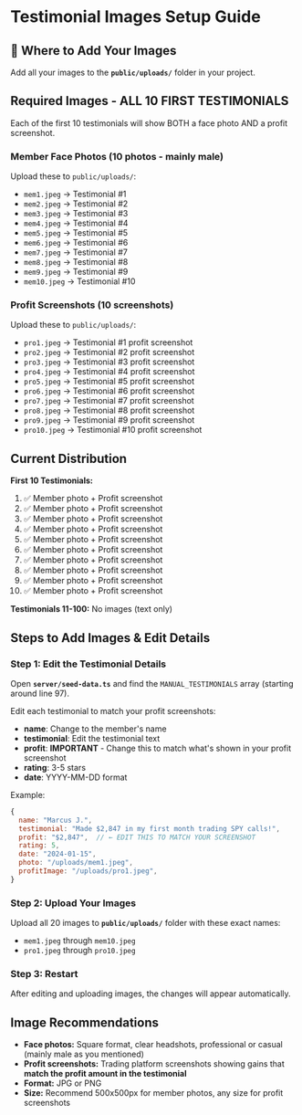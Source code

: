 # Testimonial Images Setup Guide

## 📸 Where to Add Your Images

Add all your images to the **`public/uploads/`** folder in your project.

## Required Images - ALL 10 FIRST TESTIMONIALS

Each of the first 10 testimonials will show BOTH a face photo AND a profit screenshot.

### Member Face Photos (10 photos - mainly male)
Upload these to `public/uploads/`:

- `mem1.jpeg` → Testimonial #1
- `mem2.jpeg` → Testimonial #2  
- `mem3.jpeg` → Testimonial #3
- `mem4.jpeg` → Testimonial #4
- `mem5.jpeg` → Testimonial #5
- `mem6.jpeg` → Testimonial #6
- `mem7.jpeg` → Testimonial #7
- `mem8.jpeg` → Testimonial #8
- `mem9.jpeg` → Testimonial #9
- `mem10.jpeg` → Testimonial #10

### Profit Screenshots (10 screenshots)
Upload these to `public/uploads/`:

- `pro1.jpeg` → Testimonial #1 profit screenshot
- `pro2.jpeg` → Testimonial #2 profit screenshot
- `pro3.jpeg` → Testimonial #3 profit screenshot
- `pro4.jpeg` → Testimonial #4 profit screenshot
- `pro5.jpeg` → Testimonial #5 profit screenshot
- `pro6.jpeg` → Testimonial #6 profit screenshot
- `pro7.jpeg` → Testimonial #7 profit screenshot
- `pro8.jpeg` → Testimonial #8 profit screenshot
- `pro9.jpeg` → Testimonial #9 profit screenshot
- `pro10.jpeg` → Testimonial #10 profit screenshot

## Current Distribution

**First 10 Testimonials:**
1. ✅ Member photo + Profit screenshot
2. ✅ Member photo + Profit screenshot
3. ✅ Member photo + Profit screenshot
4. ✅ Member photo + Profit screenshot
5. ✅ Member photo + Profit screenshot
6. ✅ Member photo + Profit screenshot
7. ✅ Member photo + Profit screenshot
8. ✅ Member photo + Profit screenshot
9. ✅ Member photo + Profit screenshot
10. ✅ Member photo + Profit screenshot

**Testimonials 11-100:** No images (text only)

## Steps to Add Images & Edit Details

### Step 1: Edit the Testimonial Details
Open **`server/seed-data.ts`** and find the `MANUAL_TESTIMONIALS` array (starting around line 97).

Edit each testimonial to match your profit screenshots:
- **name**: Change to the member's name
- **testimonial**: Edit the testimonial text
- **profit**: **IMPORTANT** - Change this to match what's shown in your profit screenshot
- **rating**: 3-5 stars
- **date**: YYYY-MM-DD format

Example:
```javascript
{
  name: "Marcus J.",
  testimonial: "Made $2,847 in my first month trading SPY calls!",
  profit: "$2,847",  // ← EDIT THIS TO MATCH YOUR SCREENSHOT
  rating: 5,
  date: "2024-01-15",
  photo: "/uploads/mem1.jpeg",
  profitImage: "/uploads/pro1.jpeg",
}
```

### Step 2: Upload Your Images
Upload all 20 images to **`public/uploads/`** folder with these exact names:
- `mem1.jpeg` through `mem10.jpeg`
- `pro1.jpeg` through `pro10.jpeg`

### Step 3: Restart
After editing and uploading images, the changes will appear automatically.

## Image Recommendations

- **Face photos:** Square format, clear headshots, professional or casual (mainly male as you mentioned)
- **Profit screenshots:** Trading platform screenshots showing gains that **match the profit amount in the testimonial**
- **Format:** JPG or PNG
- **Size:** Recommend 500x500px for member photos, any size for profit screenshots
